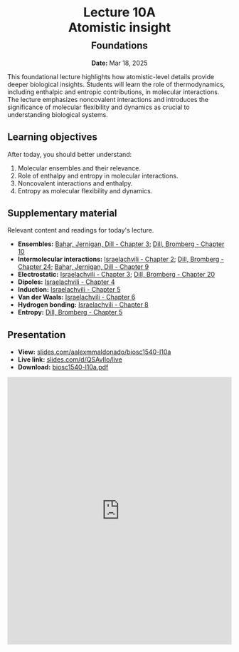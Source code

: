<h1 style="margin-bottom: 0.4em; text-align: center;">
    <b>Lecture 10A</b><br>
    Atomistic insight
</h1>
<h2 style="margin-top: 0.0em; text-align: center;">
    Foundations
</h2>
<p style="text-align: center;">
    <b>Date:</b> Mar 18, 2025
</p>

This foundational lecture highlights how atomistic-level details provide deeper biological insights.
Students will learn the role of thermodynamics, including enthalpic and entropic contributions, in molecular interactions.
The lecture emphasizes noncovalent interactions and introduces the significance of molecular flexibility and dynamics as crucial to understanding biological systems.

## Learning objectives

After today, you should better understand:

1.  Molecular ensembles and their relevance.
2.  Role of enthalpy and entropy in molecular interactions.
3.  Noncovalent interactions and enthalpy.
4.  Entropy as molecular flexibility and dynamics.

## Supplementary material

Relevant content and readings for today's lecture.

-   **Ensembles:** [Bahar, Jernigan, Dill - Chapter 3](https://canvas.pitt.edu/files/20161924); [Dill, Bromberg - Chapter 10](https://canvas.pitt.edu/files/20161929)
-   **Intermolecular interactions:** [Israelachvili - Chapter 2](https://canvas.pitt.edu/files/20161933); [Dill, Bromberg - Chapter 24](https://canvas.pitt.edu/files/20161932); [Bahar, Jernigan, Dill - Chapter 9](https://canvas.pitt.edu/files/20161925)
-   **Electrostatic:** [Israelachvili - Chapter 3](https://canvas.pitt.edu/files/20161934); [Dill, Bromberg - Chapter 20](https://canvas.pitt.edu/files/20161931)
-   **Dipoles:** [Israelachvili - Chapter 4](https://canvas.pitt.edu/files/20161935)
-   **Induction:** [Israelachvili - Chapter 5](https://canvas.pitt.edu/files/20161936)
-   **Van der Waals:** [Israelachvili - Chapter 6](https://canvas.pitt.edu/files/20161937)
-   **Hydrogen bonding:** [Israelachvili - Chapter 8](https://canvas.pitt.edu/files/20161940)
-   **Entropy:** [Dill, Bromberg - Chapter 5](https://canvas.pitt.edu/files/20161927)

## Presentation

-   **View:** [slides.com/aalexmmaldonado/biosc1540-l10a](https://slides.com/aalexmmaldonado/biosc1540-l10a)
-   **Live link:** [slides.com/d/QSAvIIo/live](https://slides.com/d/QSAvIIo/live)
-   **Download:** [biosc1540-l10a.pdf](/lectures/10A/biosc1540-l10a.pdf)

<iframe src="https://slides.com/aalexmmaldonado/biosc1540-l10a/embed?byline=hidden&share=hidden" width="100%" height="600" title="BIOSC 1540: Lecture 10A" scrolling="no" frameborder="0" webkitallowfullscreen mozallowfullscreen allowfullscreen></iframe>
